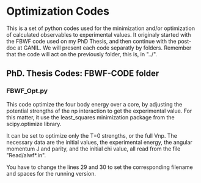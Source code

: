 # Optimization Codes
This is a set of python codes used for the minimization and/or optimization of calculated observables to experimental values.
It originaly started with the FBWF code used on my PhD Thesis, and then continue with the post-doc at GANIL.
We will present each code separatly by folders. Remember that the code will act on the previously folder, this is, in "../".

## PhD. Thesis Codes: FBWF-CODE folder

### FBWF_Opt.py
This code optimize the four body energy over a core, by adjusting the potential strengths of the np interaction to get the experimental value. For this matter, it use the least_squares minimization package from the scipy.optimize library.

It can be set to optimize only the T=0 strengths, or the full Vnp.  The necessary data are the initial values, the experimental energy, the angular momentum J and parity, and the initial chi value, all read from the file "Read/alwf*.in".

You have to change the lines 29 and 30 to set the corresponding  filename and spaces for the running version.

